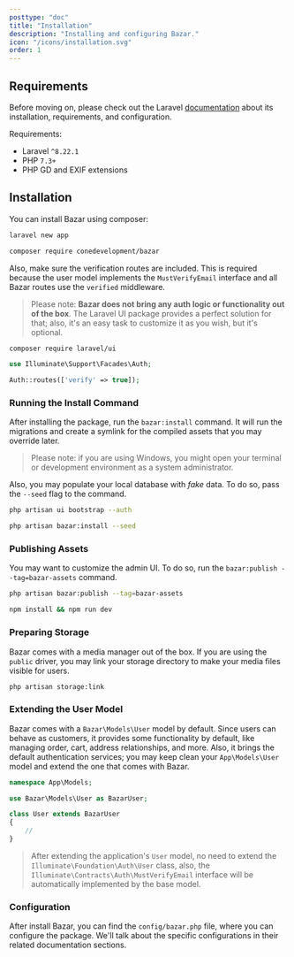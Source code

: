 ```yaml
---
posttype: "doc"
title: "Installation"
description: "Installing and configuring Bazar."
icon: "/icons/installation.svg"
order: 1
---
```


## Requirements

Before moving on, please check out the Laravel [documentation](https://laravel.com/docs/master/installation) about its installation, requirements, and configuration.

Requirements:
- Laravel `^8.22.1`
- PHP `7.3+`
- PHP GD and EXIF extensions

## Installation

You can install Bazar using composer:

```sh
laravel new app

composer require conedevelopment/bazar
```

Also, make sure the verification routes are included. This is required because the user model implements the `MustVerifyEmail` interface and all Bazar routes use the `verified` middleware.

> Please note: **Bazar does not bring any auth logic or functionality out of the box**. The Laravel UI package provides a perfect solution for that; also, it's an easy task to customize it as you wish, but it's optional.

```sh
composer require laravel/ui
```

```php
use Illuminate\Support\Facades\Auth;

Auth::routes(['verify' => true]);
```

### Running the Install Command

After installing the package, run the `bazar:install` command. It will run the migrations and create a symlink for the compiled assets that you may override later.

> Please note: if you are using Windows, you might open your terminal or development environment as a system administrator.

Also, you may populate your local database with *fake* data. To do so, pass the `--seed` flag to the command.

```sh
php artisan ui bootstrap --auth

php artisan bazar:install --seed
```

### Publishing Assets

You may want to customize the admin UI. To do so, run the `bazar:publish --tag=bazar-assets` command.

```sh
php artisan bazar:publish --tag=bazar-assets

npm install && npm run dev
```

### Preparing Storage

Bazar comes with a media manager out of the box. If you are using the `public` driver, you may link your storage directory to make your media files visible for users.

```sh
php artisan storage:link
```

### Extending the User Model

Bazar comes with a `Bazar\Models\User` model by default. Since users can behave as customers, it provides some functionality by default, like managing order, cart, address relationships, and more. Also, it brings the default authentication services; you may keep clean your `App\Models\User` model and extend the one that comes with Bazar.

```php
namespace App\Models;

use Bazar\Models\User as BazarUser;

class User extends BazarUser
{
    //
}
```

> After extending the application's `User` model, no need to extend the `Illuminate\Foundation\Auth\User` class, also, the `Illuminate\Contracts\Auth\MustVerifyEmail` interface will be automatically implemented by the base model.

### Configuration

After install Bazar, you can find the `config/bazar.php` file, where you can configure the package. We'll talk about the specific configurations in their related documentation sections.
